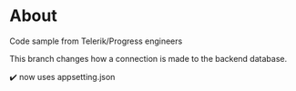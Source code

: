 # About

Code sample from Telerik/Progress engineers

This branch changes how a connection is made to the backend database.

:heavy_check_mark: now uses appsetting.json
